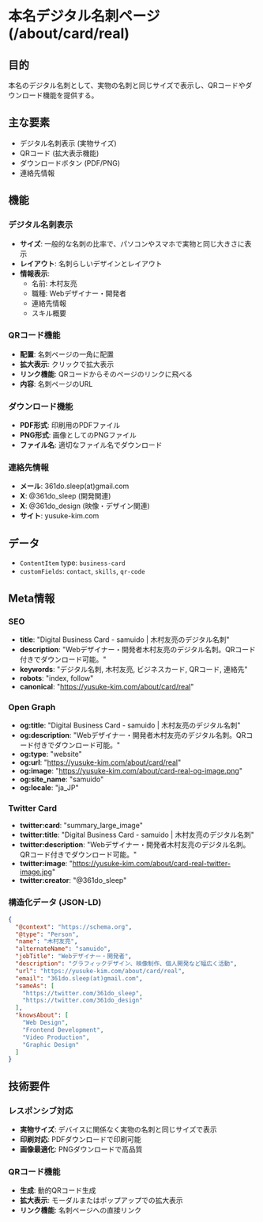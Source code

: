 # 本名デジタル名刺ページ (/about/card/real)

## 目的

本名のデジタル名刺として、実物の名刺と同じサイズで表示し、QRコードやダウンロード機能を提供する。

## 主な要素

- デジタル名刺表示 (実物サイズ)
- QRコード (拡大表示機能)
- ダウンロードボタン (PDF/PNG)
- 連絡先情報

## 機能

### デジタル名刺表示

- **サイズ**: 一般的な名刺の比率で、パソコンやスマホで実物と同じ大きさに表示
- **レイアウト**: 名刺らしいデザインとレイアウト
- **情報表示**:
  - 名前: 木村友亮
  - 職種: Webデザイナー・開発者
  - 連絡先情報
  - スキル概要

### QRコード機能

- **配置**: 名刺ページの一角に配置
- **拡大表示**: クリックで拡大表示
- **リンク機能**: QRコードからそのページのリンクに飛べる
- **内容**: 名刺ページのURL

### ダウンロード機能

- **PDF形式**: 印刷用のPDFファイル
- **PNG形式**: 画像としてのPNGファイル
- **ファイル名**: 適切なファイル名でダウンロード

### 連絡先情報

- **メール**: 361do.sleep(at)gmail.com
- **X**: @361do_sleep (開発関連)
- **X**: @361do_design (映像・デザイン関連)
- **サイト**: yusuke-kim.com

## データ

- `ContentItem` type: `business-card`
- `customFields`: `contact`, `skills`, `qr-code`

## Meta情報

### SEO

- **title**: "Digital Business Card - samuido | 木村友亮のデジタル名刺"
- **description**: "Webデザイナー・開発者木村友亮のデジタル名刺。QRコード付きでダウンロード可能。"
- **keywords**: "デジタル名刺, 木村友亮, ビジネスカード, QRコード, 連絡先"
- **robots**: "index, follow"
- **canonical**: "https://yusuke-kim.com/about/card/real"

### Open Graph

- **og:title**: "Digital Business Card - samuido | 木村友亮のデジタル名刺"
- **og:description**: "Webデザイナー・開発者木村友亮のデジタル名刺。QRコード付きでダウンロード可能。"
- **og:type**: "website"
- **og:url**: "https://yusuke-kim.com/about/card/real"
- **og:image**: "https://yusuke-kim.com/about/card-real-og-image.png"
- **og:site_name**: "samuido"
- **og:locale**: "ja_JP"

### Twitter Card

- **twitter:card**: "summary_large_image"
- **twitter:title**: "Digital Business Card - samuido | 木村友亮のデジタル名刺"
- **twitter:description**: "Webデザイナー・開発者木村友亮のデジタル名刺。QRコード付きでダウンロード可能。"
- **twitter:image**: "https://yusuke-kim.com/about/card-real-twitter-image.jpg"
- **twitter:creator**: "@361do_sleep"

### 構造化データ (JSON-LD)

```json
{
  "@context": "https://schema.org",
  "@type": "Person",
  "name": "木村友亮",
  "alternateName": "samuido",
  "jobTitle": "Webデザイナー・開発者",
  "description": "グラフィックデザイン、映像制作、個人開発など幅広く活動",
  "url": "https://yusuke-kim.com/about/card/real",
  "email": "361do.sleep(at)gmail.com",
  "sameAs": [
    "https://twitter.com/361do_sleep",
    "https://twitter.com/361do_design"
  ],
  "knowsAbout": [
    "Web Design",
    "Frontend Development",
    "Video Production",
    "Graphic Design"
  ]
}
```

## 技術要件

### レスポンシブ対応

- **実物サイズ**: デバイスに関係なく実物の名刺と同じサイズで表示
- **印刷対応**: PDFダウンロードで印刷可能
- **画像最適化**: PNGダウンロードで高品質

### QRコード機能

- **生成**: 動的QRコード生成
- **拡大表示**: モーダルまたはポップアップでの拡大表示
- **リンク機能**: 名刺ページへの直接リンク
